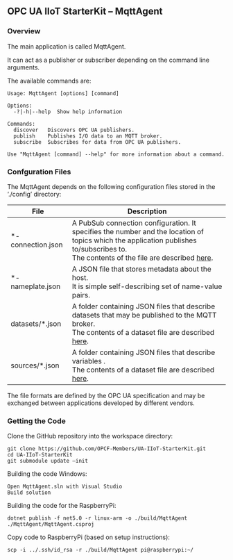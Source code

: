 ﻿## OPC UA IIoT StarterKit – MqttAgent
### Overview
The main application is called MqttAgent. 

It can act as a publisher or subscriber depending on the command line arguments. 

The available commands are:
```
Usage: MqttAgent [options] [command]

Options:
  -?|-h|--help  Show help information

Commands:
  discover   Discovers OPC UA publishers.
  publish    Publishes I/O data to an MQTT broker.
  subscribe  Subscribes for data from OPC UA publishers.

Use "MqttAgent [command] --help" for more information about a command.
```
### Confguration Files
The MqttAgent depends on the following configuration files stored in the ‘./config’ directory:

| File | Description |
| --- | ----------- |
| \*-connection.json | A PubSub connection configuration. It specifies the number and the location of topics which the application publishes to/subscribes to.<br/>The contents of the file are described [here](https://reference.opcfoundation.org/v104/Core/docs/Part14/6.2.6/#6.2.6.5.1). |
| \*-nameplate.json | A JSON file that stores metadata about the host.<br/>It is simple self-describing set of name-value pairs. |
| datasets/\*.json | A folder containing JSON files that describe datasets that may be published to the MQTT broker.<br/>The contents of a dataset file are described [here](https://reference.opcfoundation.org/v104/Core/docs/Part14/6.2.2/#6.2.2.1.2). | 
| sources/\*.json | A folder containing JSON files that describe variables .<br/>The contents of a dataset file are described [here](https://reference.opcfoundation.org/v104/Core/docs/Part14/6.2.2/#6.2.2.1.2). | 

The file formats are defined by the OPC UA specification and may be exchanged between applications developed by different vendors.

### Getting the Code
Clone the GitHub repository into the workspace directory: 
```
git clone https://github.com/OPCF-Members/UA-IIoT-StarterKit.git
cd UA-IIoT-StarterKit
git submodule update –init
```
Building the code Windows: 
```
Open MqttAgent.sln with Visual Studio
Build solution
```

Building the code for the RaspberryPi: 
```
dotnet publish -f net5.0 -r linux-arm -o ./build/MqttAgent ./MqttAgent/MqttAgent.csproj
```
Copy code to RaspberryPi (based on setup instructions): 
```
scp -i ../.ssh/id_rsa -r ./build/MqttAgent pi@raspberrypi:~/
```

